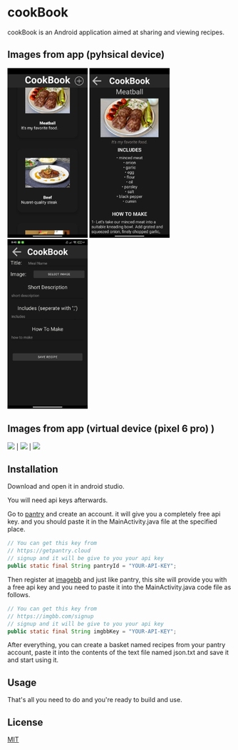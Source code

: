 # cookBook

cookBook is an Android application aimed at sharing and viewing recipes.

## Images from app (pyhsical device)

<img src="https://github.com/yesilOguz/cookBook/blob/main/imagesForREADME/main.jpg" width="180"> <img src="https://github.com/yesilOguz/cookBook/blob/main/imagesForREADME/recipe.jpg" width="180"> <img src="https://github.com/yesilOguz/cookBook/blob/main/imagesForREADME/add.jpg" width="180"> 

## Images from app (virtual device (pixel 6 pro) )

<img src="https://github.com/yesilOguz/cookBook/blob/main/imagesForREADME/mainScreen.jpg" width="180"> | <img src="https://github.com/yesilOguz/cookBook/blob/main/imagesForREADME/recipeScreen.jpg" width="180"> | <img src="https://github.com/yesilOguz/cookBook/blob/main/imagesForREADME/addScreen.jpg" width="180"> 

## Installation

Download and open it in android studio.

You will need api keys afterwards.

Go to [pantry](https://getpantry.cloud) and create an account. it will give you a completely free api key. and you should paste it in the MainActivity.java file at the specified place.

```java
// You can get this key from
// https://getpantry.cloud
// signup and it will be give to you your api key
public static final String pantryId = "YOUR-API-KEY";
```

Then register at [imagebb](https://imgbb.com/signup) and just like pantry, this site will provide you with a free api key and you need to paste it into the MainActivity.java code file as follows.

```java
// You can get this key from
// https://imgbb.com/signup
// signup and it will be give to you your api key
public static final String imgbbKey = "YOUR-API-KEY";
```

After everything, you can create a basket named recipes from your pantry account, paste it into the contents of the text file named json.txt and save it and start using it.

## Usage

That's all you need to do and you're ready to build and use.

## License

[MIT](https://choosealicense.com/licenses/mit/)
